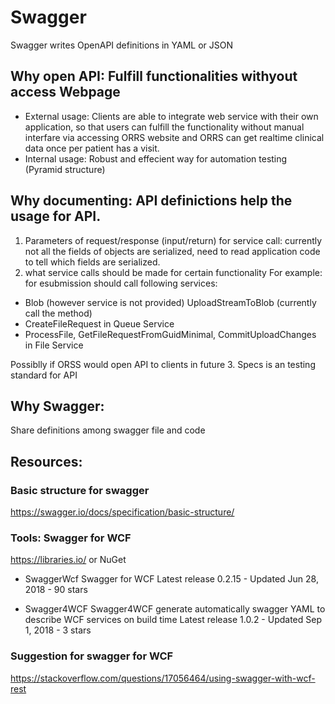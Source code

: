 # Swagger 
Swagger writes OpenAPI definitions in YAML or JSON

## Why open API: Fulfill functionalities withyout access Webpage
* External usage: Clients are able to integrate web service with their own application, so that users can fulfill the functionality without manual interfare via accessing ORRS website and ORRS can get realtime clinical data once per patient has a visit. 
* Internal usage: Robust and effecient way for automation testing (Pyramid structure)

## Why documenting: API definictions help the usage for API.
1. Parameters of request/response (input/return) for service call: currently not all the fields of objects are serialized, need to read application code to tell which fields are serialized.
2. what service calls should be made for certain functionality 
For example: for esubmission should call following services:
* Blob (however service is not provided) UploadStreamToBlob (currently call the method)
* CreateFileRequest in Queue Service
* ProcessFile, GetFileRequestFromGuidMinimal, CommitUploadChanges in File Service

Possiblly if ORSS would open API to clients in future
3. Specs is an testing standard for API 

## Why Swagger: 
Share definitions among swagger file and code

## Resources:

### Basic structure for swagger
https://swagger.io/docs/specification/basic-structure/

### Tools: Swagger for WCF 
https://libraries.io/ or NuGet

* SwaggerWcf
Swagger for WCF
Latest release 0.2.15 - Updated Jun 28, 2018 - 90 stars

* Swagger4WCF
Swagger4WCF generate automatically swagger YAML to describe WCF services on build time
Latest release 1.0.2 - Updated Sep 1, 2018 - 3 stars

### Suggestion for swagger for WCF
https://stackoverflow.com/questions/17056464/using-swagger-with-wcf-rest

